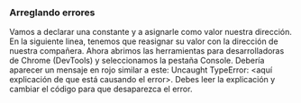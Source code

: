 ### Arreglando errores
Vamos a declarar una constante y a asignarle como valor nuestra dirección. En la siguiente linea, tenemos que reasignar su valor con la dirección de nuestra compañera.
Ahora abrimos las herramientas para desarrolladoras de Chrome (DevTools) y seleccionamos la pestaña Console. Debería aparecer un mensaje en rojo similar a este: Uncaught TypeError: <aquí explicación de que está causando el error>.
Debes leer la explicación y cambiar el código para que desaparezca el error.
